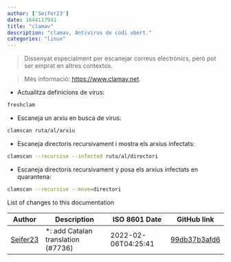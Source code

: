 ```yaml
---
author: ['Seifer23']
date: 1644117941
title: "clamav"
description: "clamav, Antivirus de codi obert."
categories: "linux"
---
```

> Dissenyat especialment per escanejar correus electrònics, però pot ser emprat en altres contextos.

> Més informació: <https://www.clamav.net>.

- Actualitza definicions de virus:

```bash
freshclam
```

- Escaneja un arxiu en busca de virus:

```bash
clamscan ruta/al/arxiu
```

- Escaneja directoris recursivament i mostra els arxius infectats:

```bash
clamscan --recursive --infected ruta/al/directori
```

- Escaneja directoris recursivament y posa els arxius infectats en quarantena:

```bash
clamscan --recursive --move=directori
```
List of changes to this documentation


Author | Description | ISO 8601 Date | GitHub link
------|-----|-----|-----
[Seifer23](mailto:48915360+Seifer23@users.noreply.github.com) | *: add Catalan translation (#7736) | 2022-02-06T04:25:41 | [99db37b3afd6](https://github.com/tldr-pages/tldr/commit/99db37b3afd6dba836a6d94e4688601fdb3bac98)

